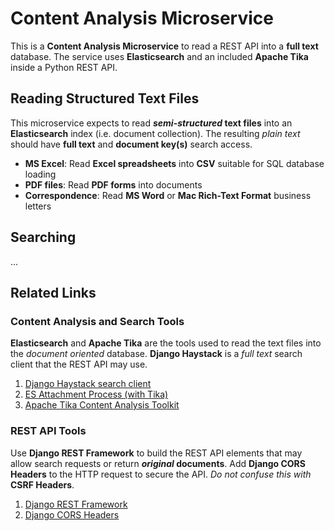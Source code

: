 # Content Analysis Microservice

This is a **Content Analysis Microservice** to read a REST API into a **full text** database.
The service uses **Elasticsearch** and an included **Apache Tika** inside a Python REST API.

## Reading Structured Text Files

This microservice expects to read **_semi-structured_ text files** into an **Elasticsearch** index
(i.e. document collection). The resulting _plain text_ should have **full text** and **document key(s)** 
search access.

- **MS Excel**: Read **Excel spreadsheets** into **CSV** suitable for SQL database loading
- **PDF files**: Read **PDF forms** into documents
- **Correspondence**: Read **MS Word** or **Mac Rich-Text Format** business letters

## Searching

...

## Related Links

### Content Analysis and Search Tools

**Elasticsearch** and **Apache Tika** are the tools used to read the text files into the _document oriented_ database.
**Django Haystack** is a _full text_ search client that the REST API may use.

1. [Django Haystack search client](https://django-haystack.readthedocs.io/en/master/)
2. [ES Attachment Process (with Tika)](https://www.elastic.co/guide/en/elasticsearch/reference/current/attachment.html#using-attachment)
3. [Apache Tika Content Analysis Toolkit](https://tika.apache.org/)

### REST API Tools

Use **Django REST Framework** to build the REST API elements that may allow search requests or return **_original_ documents**.
Add **Django CORS Headers** to the HTTP request to secure the API. _Do not confuse this with_ **CSRF Headers**.

1. [Django REST Framework](https://www.django-rest-framework.org/tutorial/quickstart/)
2. [Django CORS Headers](https://pypi.org/project/django-cors-headers/)